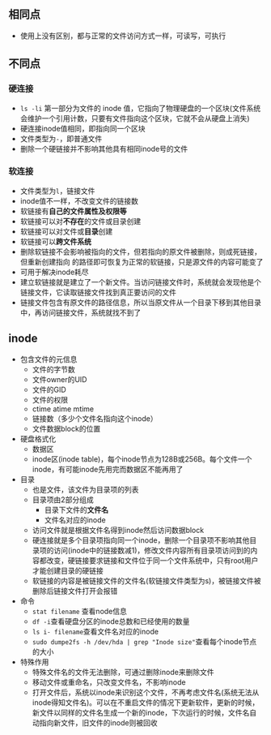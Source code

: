 ## 相同点
- 使用上没有区别，都与正常的文件访问方式一样，可读写，可执行

## 不同点
### 硬连接
- `ls -li` 第一部分为文件的 inode 值，它指向了物理硬盘的一个区块(文件系统会维护一个引用计数，只要有文件指向这个区块，它就不会从硬盘上消失)
- 硬连接inode值相同，即指向同一个区块
- 文件类型为`-`，即普通文件
- 删除一个硬链接并不影响其他具有相同inode号的文件
### 软连接
- 文件类型为`l`，链接文件
- inode值不一样，不改变文件的链接数
- 软链接有**自己的文件属性及权限等**
- 软链接可以对**不存在**的文件或目录创建
- 软链接可以对文件或**目录**创建
- 软链接可以**跨文件系统**
- 删除软链接不会影响被指向的文件，但若指向的原文件被删除，则成死链接，但重新创建指向 的路径即可恢复为正常的软链接，只是源文件的内容可能变了
- 可用于解决inode耗尽
- 建立软链接就是建立了一个新文件。当访问链接文件时，系统就会发现他是个链接文件，它读取链接文件找到真正要访问的文件
- 链接文件包含有原文件的路径信息，所以当原文件从一个目录下移到其他目录中，再访问链接文件，系统就找不到了

## inode
- 包含文件的元信息
  - 文件的字节数
  - 文件owner的UID
  - 文件的GID
  - 文件的权限
  - ctime atime mtime
  - 链接数（多少个文件名指向这个inode）
  - 文件数据block的位置
- 硬盘格式化
  - 数据区
  - inode区(inode table)，每个inode节点为128B或256B。每个文件一个inode，有可能inode先用完而数据区不能再用了
- 目录
  - 也是文件，该文件为目录项的列表
  - 目录项由2部分组成
    - 目录下文件的**文件名**
    - 文件名对应的inode
  - 访问文件就是根据文件名得到inode然后访问数据block
  - 硬连接就是多个目录项指向同一个inode，删除一个目录项不影响其他目录项的访问(inode中的链接数减1)，修改文件内容所有目录项访问到的内容都改变，硬链接要求链接和文件位于同一个文件系统中，只有root用户才能创建目录的硬链接
  - 软链接的内容是被链接文件的文件名(软链接文件类型为s)，被链接文件被删除后链接文件打开会报错
- 命令
  - `stat filename` 查看node信息
  - `df -i`查看硬盘分区的inode总数和已经使用的数量
  - `ls i- filename`查看文件名对应的inode
  - `sudo dumpe2fs -h /dev/hda | grep "Inode size"`查看每个inode节点的大小
- 特殊作用
  - 特殊文件名的文件无法删除，可通过删除inode来删除文件
  - 移动文件或重命名，只改变文件名，不影响inode
  - 打开文件后，系统以inode来识别这个文件，不再考虑文件名(系统无法从inode得知文件名)。可以在不重启文件的情况下更新软件，更新的时候，新文件以同样的文件名生成一个新的inode，下次运行的时候，文件名自动指向新文件，旧文件的inode则被回收
